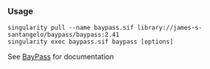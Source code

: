 ### Usage

```
singularity pull --name baypass.sif library://james-s-santangelo/baypass/baypass:2.41
singularity exec baypass.sif baypass [options]
```

See [BayPass](https://forgemia.inra.fr/mathieu.gautier/baypass_public) for documentation
